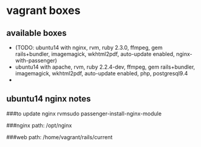 # vagrant boxes

## available boxes
 - (TODO: ubuntu14 with nginx, rvm, ruby 2.3.0, ffmpeg, gem rails+bundler, imagemagick, wkhtml2pdf, auto-update enabled, nginx-with-passenger)
 - ubuntu14 with apache, rvm, ruby 2.2.4-dev, ffmpeg, gem rails+bundler, imagemagick, wkhtml2pdf, auto-update enabled, php, postgresql9.4
 - 
 
## ubuntu14 nginx notes

###to update nginx
rvmsudo passenger-install-nginx-module

###nginx path:
/opt/nginx

###web path:
/home/vagrant/rails/current


